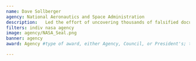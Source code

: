```yaml
---
name: Dave Sollberger
agency: National Aeronautics and Space Administration
description:   Led the effort of uncovering thousands of falsified documents, performed testing to determine cause, and worked with other agencies to ensure other national assets were not compromised. Mr. Sollberger’s efforts resulted in the resolution of criminal charges and alleged civil claims against a supplier as well as an agreement to pay $46 million to the US government and other commercial customers.
filters: indiv nasa agency
image: agency/NASA_Seal.png
banner: agency
award: Agency #type of award, either Agency, Council, or President's; this is case sensitive so make sure to match the options listed exactly. This section generates the format of the card

---
```

